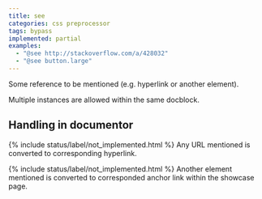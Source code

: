 ```yaml
---
title: see
categories: css preprocessor
tags: bypass
implemented: partial
examples:
  - "@see http://stackoverflow.com/a/428032"
  - "@see button.large"
---
```


Some reference to be mentioned (e.g. hyperlink or another element).

Multiple instances are allowed within the same docblock.


Handling in documentor
-----

{% include status/label/not_implemented.html %} Any URL mentioned is converted to corresponding hyperlink.

{% include status/label/not_implemented.html %} Another element mentioned is converted to corresponded anchor link within the showcase page.
